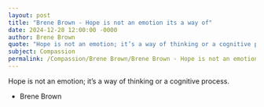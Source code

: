 ```yaml
---
layout: post
title: "Brene Brown - Hope is not an emotion its a way of"
date: 2024-12-28 12:00:00 -0000
author: Brene Brown
quote: "Hope is not an emotion; it’s a way of thinking or a cognitive process."
subject: Compassion
permalink: /Compassion/Brene Brown/Brene Brown - Hope is not an emotion its a way of
---
```


Hope is not an emotion; it’s a way of thinking or a cognitive process.

- Brene Brown
